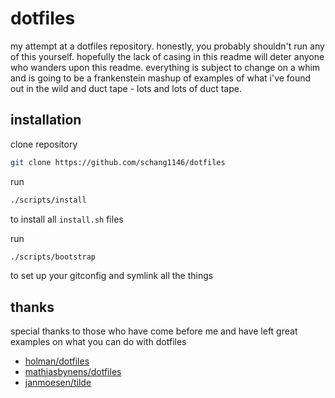 # dotfiles

my attempt at a dotfiles repository. honestly, you probably shouldn't run any of this yourself. hopefully the lack of casing in this readme will deter anyone who wanders upon this readme. everything is subject to change on a whim and is going to be a frankenstein mashup of examples of what i've found out in the wild and duct tape - lots and lots of duct tape.

## installation

clone repository

```sh
git clone https://github.com/schang1146/dotfiles
```

run

```sh
./scripts/install
```

to install all `install.sh` files

run

```sh
./scripts/bootstrap
```

to set up your gitconfig and symlink all the things

## thanks

special thanks to those who have come before me and have left great examples on what you can do with dotfiles

- [holman/dotfiles](https://github.com/holman/dotfiles)
- [mathiasbynens/dotfiles](https://github.com/mathiasbynens/dotfiles)
- [janmoesen/tilde](https://github.com/janmoesen/tilde)
